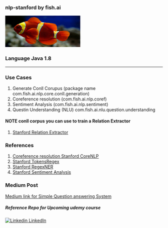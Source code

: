 ### nlp-stanford by fish.ai

<img src="imgs/fish.jpg"  width="240" height="100" alt="Why fish.ai because fish is beautiful, as is AI">

### Language Java 1.8

----------------------

### Use Cases

1. Generate Conll Corupus (package name com.fish.ai.nlp.core.conll.generation)
2. Coreference resolution (com.fish.ai.nlp.coref)
3. Sentiment Analysis (com.fish.ai.nlp.sentiment)
4. Questin Understanding (NLU) com.fish.ai.nlu.question.understanding

#### NOTE conll corpus you can use to train a Relation Extractor
1. [Stanford Relation Extractor](https://nlp.stanford.edu/software/relationExtractor.html)

### References
1. [Coreference resolution Stanford CoreNLP](https://nlp.stanford.edu/projects/coref.shtml)
2. [Stanford TokensRegex](https://nlp.stanford.edu/software/tokensregex.html)
3. [Stanford RegexNER](https://nlp.stanford.edu/software/regexner.html)
4. [Stanford Sentiment Analysis](https://nlp.stanford.edu/sentiment/)

### Medium Post
[Medium link for Simple Question answering System](https://towardsdatascience.com/building-a-personal-assistant-like-alexa-open-domain-question-answering-7e9aa1e8ed90)

##### Reference Repo for Upcoming udemy course

[![Linkedin](https://i.stack.imgur.com/gVE0j.png) LinkedIn](https://www.linkedin.com/in/iitrsamrat/)

